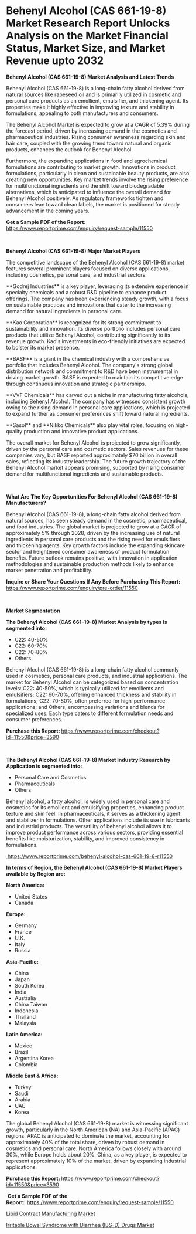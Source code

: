 <p><h1>Behenyl Alcohol (CAS 661-19-8) Market Research Report Unlocks Analysis on the Market Financial Status, Market Size, and Market Revenue upto 2032</h1></p><p><strong>Behenyl Alcohol (CAS 661-19-8) Market Analysis and Latest Trends</strong></p>
<p><p>Behenyl Alcohol (CAS 661-19-8) is a long-chain fatty alcohol derived from natural sources like rapeseed oil and is primarily utilized in cosmetic and personal care products as an emollient, emulsifier, and thickening agent. Its properties make it highly effective in improving texture and stability in formulations, appealing to both manufacturers and consumers. </p><p>The Behenyl Alcohol Market is expected to grow at a CAGR of 5.39% during the forecast period, driven by increasing demand in the cosmetics and pharmaceutical industries. Rising consumer awareness regarding skin and hair care, coupled with the growing trend toward natural and organic products, enhances the outlook for Behenyl Alcohol. </p><p>Furthermore, the expanding applications in food and agrochemical formulations are contributing to market growth. Innovations in product formulations, particularly in clean and sustainable beauty products, are also creating new opportunities. Key market trends involve the rising preference for multifunctional ingredients and the shift toward biodegradable alternatives, which is anticipated to influence the overall demand for Behenyl Alcohol positively. As regulatory frameworks tighten and consumers lean toward clean labels, the market is positioned for steady advancement in the coming years.</p></p>
<p><strong>Get a Sample PDF of the Report:&nbsp;</strong> <a href="https://www.reportprime.com/enquiry/request-sample/11550?utm_campaign=2252&utm_medium=2&utm_source=Github&utm_content=ia&utm_term=20032025&utm_id=behenyl-alcohol-cas-661-19-8">https://www.reportprime.com/enquiry/request-sample/11550</a></p>
<p>&nbsp;</p>
<p><strong>Behenyl Alcohol (CAS 661-19-8) Major Market Players</strong></p>
<p><p>The competitive landscape of the Behenyl Alcohol (CAS 661-19-8) market features several prominent players focused on diverse applications, including cosmetics, personal care, and industrial sectors. </p><p>**Godrej Industries** is a key player, leveraging its extensive experience in specialty chemicals and a robust R&D pipeline to enhance product offerings. The company has been experiencing steady growth, with a focus on sustainable practices and innovations that cater to the increasing demand for natural ingredients in personal care.</p><p>**Kao Corporation** is recognized for its strong commitment to sustainability and innovation. Its diverse portfolio includes personal care products that utilize Behenyl Alcohol, contributing significantly to its revenue growth. Kao's investments in eco-friendly initiatives are expected to bolster its market presence.</p><p>**BASF** is a giant in the chemical industry with a comprehensive portfolio that includes Behenyl Alcohol. The company's strong global distribution network and commitment to R&D have been instrumental in driving market growth. BASF is expected to maintain its competitive edge through continuous innovation and strategic partnerships.</p><p>**VVF Chemicals** has carved out a niche in manufacturing fatty alcohols, including Behenyl Alcohol. The company has witnessed consistent growth owing to the rising demand in personal care applications, which is projected to expand further as consumer preferences shift toward natural ingredients.</p><p>**Sasol** and **Nikko Chemicals** also play vital roles, focusing on high-quality production and innovative product applications. </p><p>The overall market for Behenyl Alcohol is projected to grow significantly, driven by the personal care and cosmetic sectors. Sales revenues for these companies vary, but BASF reported approximately $70 billion in overall sales, reflecting its industry leadership. The future growth trajectory of the Behenyl Alcohol market appears promising, supported by rising consumer demand for multifunctional ingredients and sustainable products.</p></p>
<p>&nbsp;</p>
<p><strong>What Are The Key Opportunities For Behenyl Alcohol (CAS 661-19-8) Manufacturers?</strong></p>
<p><p>Behenyl Alcohol (CAS 661-19-8), a long-chain fatty alcohol derived from natural sources, has seen steady demand in the cosmetic, pharmaceutical, and food industries. The global market is projected to grow at a CAGR of approximately 5% through 2028, driven by the increasing use of natural ingredients in personal care products and the rising need for emulsifiers and thickening agents. Key growth factors include the expanding skincare sector and heightened consumer awareness of product formulation benefits. Future outlook remains positive, with innovation in application methodologies and sustainable production methods likely to enhance market penetration and profitability.</p></p>
<p><strong>Inquire or Share Your Questions If Any Before Purchasing This Report:</strong> <a href="https://www.reportprime.com/enquiry/pre-order/11550?utm_campaign=2252&utm_medium=2&utm_source=Github&utm_content=ia&utm_term=20032025&utm_id=behenyl-alcohol-cas-661-19-8">https://www.reportprime.com/enquiry/pre-order/11550</a></p>
<p>&nbsp;</p>
<p><strong>Market Segmentation</strong></p>
<p><strong>The Behenyl Alcohol (CAS 661-19-8) Market Analysis by types is segmented into:</strong></p>
<p><ul><li>C22: 40-50%</li><li>C22: 60-70%</li><li>C22: 70-80%</li><li>Others</li></ul></p>
<p><p>Behenyl Alcohol (CAS 661-19-8) is a long-chain fatty alcohol commonly used in cosmetics, personal care products, and industrial applications. The market for Behenyl Alcohol can be categorized based on concentration levels: C22: 40-50%, which is typically utilized for emollients and emulsifiers; C22: 60-70%, offering enhanced thickness and stability in formulations; C22: 70-80%, often preferred for high-performance applications; and Others, encompassing variations and blends for specialized uses. Each type caters to different formulation needs and consumer preferences.</p></p>
<p><strong>Purchase this Report:&nbsp;</strong><a href="https://www.reportprime.com/checkout?id=11550&price=3590&utm_campaign=2252&utm_medium=2&utm_source=Github&utm_content=ia&utm_term=20032025&utm_id=behenyl-alcohol-cas-661-19-8">https://www.reportprime.com/checkout?id=11550&price=3590</a></p>
<p>&nbsp;</p>
<p><strong>The Behenyl Alcohol (CAS 661-19-8) Market Industry Research by Application is segmented into:</strong></p>
<p><ul><li>Personal Care and Cosmetics</li><li>Pharmaceuticals</li><li>Others</li></ul></p>
<p><p>Behenyl alcohol, a fatty alcohol, is widely used in personal care and cosmetics for its emollient and emulsifying properties, enhancing product texture and skin feel. In pharmaceuticals, it serves as a thickening agent and stabilizer in formulations. Other applications include its use in lubricants and industrial products. The versatility of behenyl alcohol allows it to improve product performance across various sectors, providing essential benefits like moisturization, stability, and improved consistency in formulations.</p></p>
<p><a href="https://www.reportprime.com/behenyl-alcohol-cas-661-19-8-r11550?utm_campaign=2252&utm_medium=2&utm_source=Github&utm_content=ia&utm_term=20032025&utm_id=behenyl-alcohol-cas-661-19-8">&nbsp;https://www.reportprime.com/behenyl-alcohol-cas-661-19-8-r11550</a></p>
<p><strong>In terms of Region, the Behenyl Alcohol (CAS 661-19-8) Market Players available by Region are:</strong></p>
<p>
    <p> <strong> North America: </strong>
        <ul>
            <li>United States</li>
            <li>Canada</li>
        </ul>
        </p> 
    <p> <strong> Europe: </strong>
        <ul>
            <li>Germany</li>
            <li>France</li>
            <li>U.K.</li>
            <li>Italy</li>
            <li>Russia</li>
        </ul>
        </p> 
    <p> <strong> Asia-Pacific: </strong>
        <ul>
            <li>China</li>
            <li>Japan</li>
            <li>South Korea</li>
            <li>India</li>
            <li>Australia</li>
            <li>China Taiwan</li>
            <li>Indonesia</li>
            <li>Thailand</li>
            <li>Malaysia</li>
        </ul>
        </p> 
    <p> <strong> Latin America: </strong>
        <ul>
            <li>Mexico</li>
            <li>Brazil</li>
            <li>Argentina Korea</li>
            <li>Colombia</li>
        </ul>
        </p> 
    <p> <strong> Middle East & Africa: </strong>
        <ul>
            <li>Turkey</li>
            <li>Saudi</li>
            <li>Arabia</li>
            <li>UAE</li>
            <li>Korea</li>
        </ul>
    </p>
    </p>
<p><p>The global Behenyl Alcohol (CAS 661-19-8) market is witnessing significant growth, particularly in the North American (NA) and Asia-Pacific (APAC) regions. APAC is anticipated to dominate the market, accounting for approximately 40% of the total share, driven by robust demand in cosmetics and personal care. North America follows closely with around 30%, while Europe holds about 20%. China, as a key player, is expected to represent approximately 10% of the market, driven by expanding industrial applications.</p></p>
<p><strong>Purchase this Report: </strong><a href="https://www.reportprime.com/checkout?id=11550&price=3590&utm_campaign=2252&utm_medium=2&utm_source=Github&utm_content=ia&utm_term=20032025&utm_id=behenyl-alcohol-cas-661-19-8">https://www.reportprime.com/checkout?id=11550&price=3590</a></p>
<p>&nbsp;<strong>Get a Sample PDF of the Report:&nbsp;&nbsp;</strong><a href="https://www.reportprime.com/enquiry/request-sample/11550?utm_campaign=2252&utm_medium=2&utm_source=Github&utm_content=ia&utm_term=20032025&utm_id=behenyl-alcohol-cas-661-19-8">https://www.reportprime.com/enquiry/request-sample/11550</a></p>
<p><strong></strong></p>
<p><p><a href="https://github.com/guzmabugbyf1/Market-Research-Report-List-1/blob/main/lipid-contract-manufacturing-market.md?utm_campaign=2252&utm_medium=2&utm_source=Github&utm_content=ia&utm_term=20032025&utm_id=behenyl-alcohol-cas-661-19-8">Lipid Contract Manufacturing Market</a></p><p><a href="https://github.com/melascalbirp/Market-Research-Report-List-1/blob/main/irritable-bowel-syndrome-with-diarrhea-ibs-d-drugs-market.md?utm_campaign=2252&utm_medium=2&utm_source=Github&utm_content=ia&utm_term=20032025&utm_id=behenyl-alcohol-cas-661-19-8">Irritable Bowel Syndrome with Diarrhea (IBS-D) Drugs Market</a></p></p>